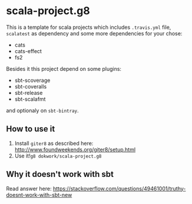 # scala-project.g8

This is a template for scala projects which includes `.travis.yml` file, `scalatest` as dependency and some more dependencies for your chose:

* cats
* cats-effect
* fs2

Besides it this project depend on some plugins:

* sbt-scoverage
* sbt-coveralls
* sbt-release
* sbt-scalafmt

and optionaly on `sbt-bintray`.

## How to use it
1. Install `giter8` as described here: http://www.foundweekends.org/giter8/setup.html
1. Use it!`g8 dokwork/scala-project.g8`


## Why it doesn't work with sbt
Read answer here:  https://stackoverflow.com/questions/49461001/truthy-doesnt-work-with-sbt-new
